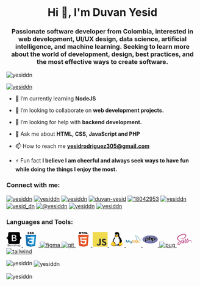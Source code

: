 <h1 align="center">Hi 👋, I'm Duvan Yesid</h1>
<h3 align="center">Passionate software developer from Colombia, interested in web development, UI/UX design, data science, artificial intelligence, and machine learning. Seeking to learn more about the world of development, design, best practices, and the most effective ways to create software.</h3>

<p align="left"> <img src="https://komarev.com/ghpvc/?username=yesiddn&label=Profile%20views&color=0e75b6&style=flat" alt="yesiddn" /> </p>

<p align="left"> <a href="https://twitter.com/yesiddn" target="blank"><img src="https://img.shields.io/twitter/follow/yesiddn?logo=twitter&style=for-the-badge" alt="yesiddn" /></a> </p>

<!--- 🔭 Currently working on **Kara Studio, a research project at SENNOVA.** -->

- 🌱 I’m currently learning **NodeJS**

- 👯 I’m looking to collaborate on **web development projects.**

- 🤝 I’m looking for help with **backend development.**

<!-- - 👨‍💻 All of my projects are available at [yesiddn.me](yesiddn.me) -->

<!-- - 📝 I regularly write articles on [medium.com](medium.com) -->

- 💬 Ask me about **HTML, CSS, JavaScript and PHP**

- 📫 How to reach me **yesidrodriguez305@gmail.com**

<!-- - 📄 Know about my experiences [yesiddn.me/experience](yesiddn.me/experience) -->

- ⚡ Fun fact **I believe I am cheerful and always seek ways to have fun while doing the things I enjoy the most.**

<h3 align="left">Connect with me:</h3>
<p align="left">
<a href="https://codepen.io/yesiddn" target="blank"><img align="center" src="https://raw.githubusercontent.com/rahuldkjain/github-profile-readme-generator/master/src/images/icons/Social/codepen.svg" alt="yesiddn" height="30" width="40" /></a>
<a href="https://dev.to/yesiddn" target="blank"><img align="center" src="https://raw.githubusercontent.com/rahuldkjain/github-profile-readme-generator/master/src/images/icons/Social/devto.svg" alt="yesiddn" height="30" width="40" /></a>
<a href="https://twitter.com/yesiddn" target="blank"><img align="center" src="https://raw.githubusercontent.com/rahuldkjain/github-profile-readme-generator/master/src/images/icons/Social/twitter.svg" alt="yesiddn" height="30" width="40" /></a>
<a href="https://linkedin.com/in/duvan-yesid" target="blank"><img align="center" src="https://raw.githubusercontent.com/rahuldkjain/github-profile-readme-generator/master/src/images/icons/Social/linked-in-alt.svg" alt="duvan-yesid" height="30" width="40" /></a>
<a href="https://stackoverflow.com/users/18042953" target="blank"><img align="center" src="https://raw.githubusercontent.com/rahuldkjain/github-profile-readme-generator/master/src/images/icons/Social/stack-overflow.svg" alt="18042953" height="30" width="40" /></a>
<a href="https://codesandbox.com/yesiddn" target="blank"><img align="center" src="https://raw.githubusercontent.com/rahuldkjain/github-profile-readme-generator/master/src/images/icons/Social/codesandbox.svg" alt="yesiddn" height="30" width="40" /></a>
<a href="https://instagram.com/yesid_dn" target="blank"><img align="center" src="https://raw.githubusercontent.com/rahuldkjain/github-profile-readme-generator/master/src/images/icons/Social/instagram.svg" alt="yesid_dn" height="30" width="40" /></a>
<a href="https://medium.com/@yesiddn" target="blank"><img align="center" src="https://raw.githubusercontent.com/rahuldkjain/github-profile-readme-generator/master/src/images/icons/Social/medium.svg" alt="@yesiddn" height="30" width="40" /></a>
<a href="https://www.hackerrank.com/yesiddn" target="blank"><img align="center" src="https://raw.githubusercontent.com/rahuldkjain/github-profile-readme-generator/master/src/images/icons/Social/hackerrank.svg" alt="yesiddn" height="30" width="40" /></a>
<a href="https://www.leetcode.com/yesiddn" target="blank"><img align="center" src="https://raw.githubusercontent.com/rahuldkjain/github-profile-readme-generator/master/src/images/icons/Social/leet-code.svg" alt="yesiddn" height="30" width="40" /></a>
</p>

<h3 align="left">Languages and Tools:</h3>
<p align="left"> <a href="https://getbootstrap.com" target="_blank" rel="noreferrer"> <img src="https://raw.githubusercontent.com/devicons/devicon/master/icons/bootstrap/bootstrap-plain-wordmark.svg" alt="bootstrap" width="40" height="40"/> </a> <a href="https://www.w3schools.com/css/" target="_blank" rel="noreferrer"> <img src="https://raw.githubusercontent.com/devicons/devicon/master/icons/css3/css3-original-wordmark.svg" alt="css3" width="40" height="40"/> </a> <a href="https://www.figma.com/" target="_blank" rel="noreferrer"> <img src="https://www.vectorlogo.zone/logos/figma/figma-icon.svg" alt="figma" width="40" height="40"/> </a> <a href="https://git-scm.com/" target="_blank" rel="noreferrer"> <img src="https://www.vectorlogo.zone/logos/git-scm/git-scm-icon.svg" alt="git" width="40" height="40"/> </a> <a href="https://www.w3.org/html/" target="_blank" rel="noreferrer"> <img src="https://raw.githubusercontent.com/devicons/devicon/master/icons/html5/html5-original-wordmark.svg" alt="html5" width="40" height="40"/> </a> <a href="https://developer.mozilla.org/en-US/docs/Web/JavaScript" target="_blank" rel="noreferrer"> <img src="https://raw.githubusercontent.com/devicons/devicon/master/icons/javascript/javascript-original.svg" alt="javascript" width="40" height="40"/> </a> <a href="https://www.linux.org/" target="_blank" rel="noreferrer"> <img src="https://raw.githubusercontent.com/devicons/devicon/master/icons/linux/linux-original.svg" alt="linux" width="40" height="40"/> </a> <a href="https://www.mysql.com/" target="_blank" rel="noreferrer"> <img src="https://raw.githubusercontent.com/devicons/devicon/master/icons/mysql/mysql-original-wordmark.svg" alt="mysql" width="40" height="40"/> </a> <a href="https://www.php.net" target="_blank" rel="noreferrer"> <img src="https://raw.githubusercontent.com/devicons/devicon/master/icons/php/php-original.svg" alt="php" width="40" height="40"/> </a> <a href="https://pugjs.org" target="_blank" rel="noreferrer"> <img src="https://cdn.worldvectorlogo.com/logos/pug.svg" alt="pug" width="40" height="40"/> </a> <a href="https://sass-lang.com" target="_blank" rel="noreferrer"> <img src="https://raw.githubusercontent.com/devicons/devicon/master/icons/sass/sass-original.svg" alt="sass" width="40" height="40"/> </a> <a href="https://tailwindcss.com/" target="_blank" rel="noreferrer"> <img src="https://www.vectorlogo.zone/logos/tailwindcss/tailwindcss-icon.svg" alt="tailwind" width="40" height="40"/> </a> </p>

<p><img align="left" src="https://github-readme-stats.vercel.app/api/top-langs?username=yesiddn&show_icons=true&locale=en&layout=compact" alt="yesiddn" /></p>

<p>&nbsp;<img align="center" src="https://github-readme-stats.vercel.app/api?username=yesiddn&show_icons=true&locale=en" alt="yesiddn" /></p>

<p><img align="center" src="https://github-readme-streak-stats.herokuapp.com/?user=yesiddn&" alt="yesiddn" /></p>

